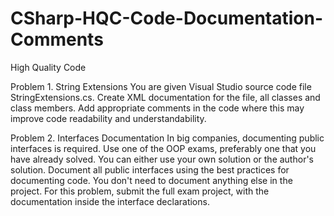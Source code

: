 # CSharp-HQC-Code-Documentation-Comments
High Quality Code

Problem 1.	String Extensions
You are given Visual Studio source code file StringExtensions.cs. Create XML documentation for the file, all classes and class members. Add appropriate comments in the code where this may improve code readability and understandability.

Problem 2.	Interfaces Documentation
In big companies, documenting public interfaces is required. Use one of the OOP exams, preferably one that you have already solved. You can either use your own solution or the author's solution. Document all public interfaces using the best practices for documenting code. You don't need to document anything else in the project.
For this problem, submit the full exam project, with the documentation inside the interface declarations.
